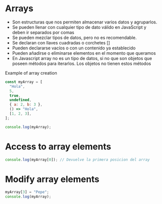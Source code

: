 # Arrays

- Son estructuras que nos permiten almacenar varios datos y agruparlos.
- Se pueden llenar con cualquier tipo de dato válido en JavaScript y deben ir separados por comas
- Se pueden mezclar tipos de datos, pero no es recomendable.
- Se declaran con llaves cuadradas o corchetes []
- Pueden declararse vacíos o con un contenido ya establecido
- Pueden añadirse o eliminarse elementos en el momento que queramos
- En Javascript array no es un tipo de datos, si no que son objetos que poseen métodos para iterarlos. Los objetos no tienen estos métodos

Example of array creation

```js
const myArray = [
  "Hola",
  5,
  true,
  undefined,
  { a: 2, b: 3 },
  () => "Hola",
  [1, 2, 3],
];

console.log(myArray);
```

# Access to array elements

```js
console.log(myArray[0]); // Devuelve la primera posicion del array
```

# Modify array elements

```js
myArray[3] = "Pepe";
console.log(myArray);
```
